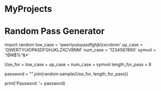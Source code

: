 # MyProjects
# Random Pass Generator
import random
low_case = 'qwertyuiopasdfghjklzxcvbnm'
up_case = 'QWERTYUIOPASDFGHJKLZXCVBNM'
num_case = '1234567890'
symvol = '!@#$%^&*'

Use_for = low_case + up_case + num_case + symvol
length_for_pass = 8

password = "".join(random.sample(Use_for, length_for_pass))

print('Password: '+ password)
